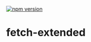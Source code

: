 [![npm version](https://badge.fury.io/js/fetch-extended.svg)](https://badge.fury.io/js/fetch-extended)

# fetch-extended
